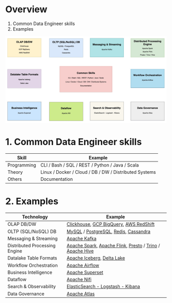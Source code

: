 # Overview

1. Common Data Engineer skills
2. Examples

![Diagram](https://github.com/nhamhung/youtube-scripts/blob/main/vid13/Data%20Engineer.jpg)

# 1. Common Data Engineer skills

| Skill       | Example                                                |
| ----------- | ------------------------------------------------------ |
| Programming | CLI / Bash / SQL / REST / Python / Java / Scala        |
| Theory      | Linux / Docker / Cloud / DB / DW / Distributed Systems |
| Others      | Documentation                                          |

# 2. Examples

| Technology                    | Example                                                                                                                                                                                                                                                                   |
| ----------------------------- | ------------------------------------------------------------------------------------------------------------------------------------------------------------------------------------------------------------------------------------------------------------------------- |
| OLAP DB/DW                    | [Clickhouse](https://clickhouse.com/docs), [GCP BigQuery](https://cloud.google.com/bigquery?hl=en), [AWS RedShift](https://aws.amazon.com/redshift/)                                                                                                                      |
| OLTP (SQL/NoSQL) DB           | [MySQL](https://dev.mysql.com/doc/) / [PostgreSQL](https://www.postgresql.org/docs/), [Redis](https://redis.io/docs/latest/), [Cassandra](https://cassandra.apache.org/doc/latest/)                                                                                       |
| Messaging & Streaming         | [Apache Kafka](https://kafka.apache.org/documentation/)                                                                                                                                                                                                                   |
| Distributed Processing Engine | [Apache Spark](https://spark.apache.org/docs/latest/), [Apache Flink](https://nightlies.apache.org/flink/flink-docs-stable/), [Presto](https://prestodb.io/docs/current/) / [Trino](https://trino.io/docs/current/) / [Apache Hive](https://hive.apache.org/docs/latest/) |
| Datalake Table Formats        | [Apache Iceberg](https://iceberg.apache.org/docs/nightly/), [Delta Lake](https://docs.delta.io/latest/index.html)                                                                                                                                                         |
| Workflow Orchestration        | [Apache Airflow](https://airflow.apache.org/docs/apache-airflow/stable/index.html)                                                                                                                                                                                        |
| Business Intelligence         | [Apache Superset](https://superset.apache.org/docs/intro)                                                                                                                                                                                                                 |
| Dataflow                      | [Apache Nifi](https://nifi.apache.org/components/)                                                                                                                                                                                                                        |
| Search & Observability        | [ElasticSearch - Logstash - Kibana](https://www.elastic.co/docs)                                                                                                                                                                                                          |
| Data Governance               | [Apache Atlas](https://atlas.apache.org/#/)                                                                                                                                                                                                                               |
